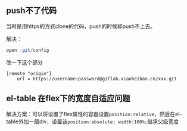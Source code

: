 ## push不了代码

当时是用https的方式clone的代码，push的时候却push不上去。

解决：

```powershell
open .git/config
```
改一下这个部分
```
[remote "origin"]
	url = https://username:password@gitlab.xiaoheiban.cn/xxx.git
```



## el-table 在flex下的宽度自适应问题

解决方案：可以将设置了flex属性的容器设置`position:relative`，然后在el-table外加一层div，设置该`position:absolute; width:100%;`继承父级宽度